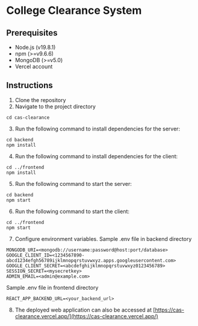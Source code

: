 # College Clearance System

## Prerequisites

- Node.js (v19.8.1)
- npm (>=v9.6.6)
- MongoDB (>=v5.0)
- Vercel account

## Instructions

1. Clone the repository
2. Navigate to the project directory

```
cd cas-clearance
```

3. Run the following command to install dependencies for the server:

```
cd backend
npm install
```

4. Run the following command to install dependencies for the client:

```
cd ../frontend
npm install
```

5. Run the following command to start the server:

```
cd backend
npm start
```

6. Run the following command to start the client:

```
cd ../frontend
npm start
```

7. Configure environment variables.
   Sample .env file in backend directory

```
MONGODB_URI=<mongodb://username:password@host:port/database>
GOOGLE_CLIENT_ID=<1234567890-abcd1234efgh56789ijklmnopqrstuvwxyz.apps.googleusercontent.com>
GOOGLE_CLIENT_SECRET=<abcdefghijklmnopqrstuvwxyz0123456789>
SESSION_SECRET=<mysecretkey>
ADMIN_EMAIL=<admin@example.com>
```

Sample .env file in frontend directory

```
REACT_APP_BACKEND_URL=<your_backend_url>
```

8. The deployed web application can also be accessed at [https://cas-clearance.vercel.app/](https://cas-clearance.vercel.app/)
